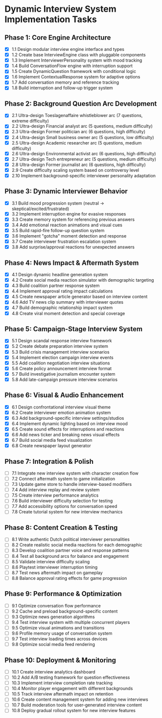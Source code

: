 # Dynamic Interview System Implementation Tasks

## Phase 1: Core Engine Architecture
- [x] 1.1 Design modular interview engine interface and types
- [x] 1.2 Create base InterviewEngine class with pluggable components
- [x] 1.3 Implement InterviewerPersonality system with mood tracking
- [x] 1.4 Build ConversationFlow engine with interruption support
- [x] 1.5 Create DynamicQuestion framework with conditional logic
- [x] 1.6 Implement ContextualResponse system for adaptive options
- [x] 1.7 Add conversation memory and reference tracking
- [x] 1.8 Build interruption and follow-up trigger system

## Phase 2: Background Question Arc Development
- [x] 2.1 Ultra-design Toeslagenaffaire whistleblower arc (7 questions, extreme difficulty)
- [x] 2.2 Ultra-design Financial analyst arc (5 questions, medium difficulty)
- [x] 2.3 Ultra-design Former politician arc (6 questions, high difficulty)
- [x] 2.4 Ultra-design Small business owner arc (5 questions, low difficulty)
- [x] 2.5 Ultra-design Academic researcher arc (5 questions, medium difficulty)
- [x] 2.6 Ultra-design Environmental activist arc (6 questions, high difficulty)
- [x] 2.7 Ultra-design Tech entrepreneur arc (5 questions, medium difficulty)
- [x] 2.8 Ultra-design Former journalist arc (6 questions, high difficulty)
- [x] 2.9 Create difficulty scaling system based on controversy level
- [x] 2.10 Implement background-specific interviewer personality adaptation

## Phase 3: Dynamic Interviewer Behavior
- [x] 3.1 Build mood progression system (neutral → skeptical/excited/frustrated)
- [x] 3.2 Implement interruption engine for evasive responses
- [x] 3.3 Create memory system for referencing previous answers
- [x] 3.4 Add emotional reaction animations and visual cues
- [x] 3.5 Build rapid-fire follow-up question system
- [x] 3.6 Implement "gotcha" moment detection and response
- [x] 3.7 Create interviewer frustration escalation system
- [x] 3.8 Add surprise/approval reactions for unexpected answers

## Phase 4: News Impact & Aftermath System
- [x] 4.1 Design dynamic headline generation system
- [x] 4.2 Create social media reaction simulator with demographic targeting
- [x] 4.3 Build coalition partner response system
- [x] 4.4 Implement approval rating impact calculations
- [x] 4.5 Create newspaper article generator based on interview content
- [x] 4.6 Add TV news clip summary with interviewer quotes
- [x] 4.7 Build demographic relationship impact system
- [x] 4.8 Create viral moment detection and special coverage

## Phase 5: Campaign-Stage Interview System
- [x] 5.1 Design scandal response interview framework
- [x] 5.2 Create debate preparation interview system
- [x] 5.3 Build crisis management interview scenarios
- [x] 5.4 Implement election campaign interview events
- [x] 5.5 Add coalition negotiation interview situations
- [x] 5.6 Create policy announcement interview format
- [x] 5.7 Build investigative journalism encounter system
- [x] 5.8 Add late-campaign pressure interview scenarios

## Phase 6: Visual & Audio Enhancement
- [x] 6.1 Design confrontational interview visual theme
- [x] 6.2 Create interviewer emotion animation system
- [x] 6.3 Add background-specific interview settings/studios
- [x] 6.4 Implement dynamic lighting based on interview mood
- [x] 6.5 Create sound effects for interruptions and reactions
- [x] 6.6 Add news ticker and breaking news visual effects
- [x] 6.7 Build social media feed visualization
- [x] 6.8 Create newspaper layout generator

## Phase 7: Integration & Polish
- [ ] 7.1 Integrate new interview system with character creation flow
- [ ] 7.2 Connect aftermath system to game initialization
- [ ] 7.3 Update game store to handle interview-based modifiers
- [ ] 7.4 Add interview replay and review system
- [ ] 7.5 Create interview performance analytics
- [ ] 7.6 Build interviewer difficulty selection for testing
- [ ] 7.7 Add accessibility options for conversation speed
- [ ] 7.8 Create tutorial system for new interview mechanics

## Phase 8: Content Creation & Testing
- [ ] 8.1 Write authentic Dutch political interviewer personalities
- [ ] 8.2 Create realistic social media reactions for each demographic
- [ ] 8.3 Develop coalition partner voice and response patterns
- [ ] 8.4 Test all background arcs for balance and engagement
- [ ] 8.5 Validate interview difficulty scaling
- [ ] 8.6 Playtest interviewer interruption timing
- [ ] 8.7 Test news aftermath impact on gameplay
- [ ] 8.8 Balance approval rating effects for game progression

## Phase 9: Performance & Optimization
- [ ] 9.1 Optimize conversation flow performance
- [ ] 9.2 Cache and preload background-specific content
- [ ] 9.3 Optimize news generation algorithms
- [ ] 9.4 Test interview system with multiple concurrent players
- [ ] 9.5 Optimize visual animations and transitions
- [ ] 9.6 Profile memory usage of conversation system
- [ ] 9.7 Test interview loading times across devices
- [ ] 9.8 Optimize social media feed rendering

## Phase 10: Deployment & Monitoring
- [ ] 10.1 Create interview analytics dashboard
- [ ] 10.2 Add A/B testing framework for question effectiveness
- [ ] 10.3 Implement interview completion rate tracking
- [ ] 10.4 Monitor player engagement with different backgrounds
- [ ] 10.5 Track interview aftermath impact on retention
- [ ] 10.6 Create content management system for adding new interviews
- [ ] 10.7 Build moderation tools for user-generated interview content
- [ ] 10.8 Deploy gradual rollout system for new interview features
